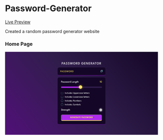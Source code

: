 # Password-Generator

[Live Preview](https://parthmadhvani2.github.io/Password-Generator/)

Created a random password generator website

### Home Page
![Home Page](/assets/homepage.png)
